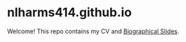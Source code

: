 # nlharms414.github.io

Welcome! This repo contains my CV and [Biographical Slides](html_slides.html).

